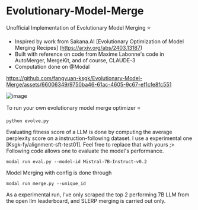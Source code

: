 # Evolutionary-Model-Merge
Unofficial Implementation of Evolutionary Model Merging ⭐
* Inspired by work from Sakana.AI [Evolutionary Optimization of Model Merging Recipes] (https://arxiv.org/abs/2403.13187)
* Built with reference on code from Maxime Labonne's code in AutoMerger, MergeKit, and of course, CLAUDE-3
* Computation done on @Modal

https://github.com/fangyuan-ksgk/Evolutionary-Model-Merge/assets/66006349/9750ba46-61ac-4605-9c67-ef1cfe8fc551

![image](https://github.com/fangyuan-ksgk/Evolutionary-Model-Merge/assets/66006349/2b758f02-b5d1-4a41-8897-217021b8fa50)

To run your own evolutionary model merge optimizer ⭐
```
python evolve.py
```
Evaluating fitness score of a LLM is done by computing the average perplexity score on a instruction-following dataset. I use a experimental one [Ksgk-fy/alignment-sft-test01]. Feel free to replace that with yours ;> Following code allows one to evaluate the model's performance. 
```
modal run eval.py --model-id Mistral-7B-Instruct-v0.2
```
Model Merging with config is done through
```
modal run merge.py --unique_id
```
As a experimental run, I've only scraped the top 2 performing 7B LLM from the open llm leaderboard, and SLERP merging is carried out only.




